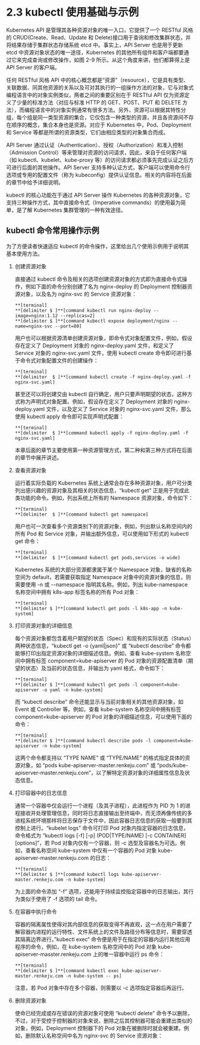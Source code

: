 # 2.3 kubectl 使用基础与示例

Kubernetes API 是管理其各种资源对象的唯一入口，它提供了一个 RESTful 风格的 CRUD(Create、Read、Update 和 Delete)接口用于查询和修改集群状态，并将结果存储于集群状态存储系统 etcd 中。事实上，API Server 也是用于更新 etcd 中资源对象状态的唯一途径，Kubernetes 的其他所有组件和客户端都要通过它来完成查询或修改操作，如图 2-9 所示。从这个角度来讲，他们都算得上是 API Server 的客户端。

任何 RESTful 风格 API 中的核心概念都是“资源”（resource），它是具有类型、关联数据、同其他资源的关系以及可对其执行的一组操作方法的对象，它与对象式编程语言中的对象实例类似，两者之间的重要区别在于 RESTful API 仅为资源定义了少量的标准方法（对应与标准 HTTP 的 GET、POST、PUT 和 DELETE 方法），而编程语言中的对象实例通常有很多方法。另外，资源可以根据其特性分组，每个组是同一类型资源的集合，它仅包含一种类型的资源，并且各资源间不存在顺序的概念，集合本身也是资源。对应于 Kubernetes 中，Pod、Deployment 和 Service 等都是所谓的资源类型，它们由相应类型的对象集合而成。

API Server 通过认证（Authentication）、授权（Authorization）和准入控制（Admission Control）等来管理对资源的访问请求，因此，来自于任何客户端（如 kubectl、kubelet、kube-proxy 等）的访问请求都必须事先完成认证之后方可进行后面的其他操作。API Server 支持多种认证方式，客户端可以使用命令行选项或专用的配置文件（称为 kubeconfig）提供认证信息。相关的内容将在后面的章节中给予详细说明。

kubectl 的核心功能在于通过 API Server 操作 Kubernetes 的各种资源对象，它支持三种操作方式，其中直接命令式（Imperative commands）的使用最为简单，是了解 Kubernetes 集群管理的一种有效途径。

## kubectl 命令常用操作示例

为了方便读者快速适应 kubectl 的命令操作，这里给出几个使用示例用于说明其基本使用方法。

1. 创建资源对象

    直接通过 kubectl 命令及相关的选项创建资源对象的方式即为直接命令式操作，例如下面的命令分别创建了名为 nginx-deploy 的 Deployment 控制器资源对象，以及名为 nginx-svc 的 Service 资源对象：

    ```
    **[terminal]
    **[delimiter $ ]**[command kubectl run nginx-deploy --image=nginx:1.12 --replicas=2]
    **[delimiter $ ]**[command kubectl expose deployment/nginx --name=nginx-svc --port=80]
    ```

    用户也可以根据资源清单创建资源对象，即命令式对象配置文件，例如，假设存在定义了 Deployment 对象的 nginx-deploy.yaml 文件，和定义了 Service 对象的 nginx-svc.yaml 文件，使用 kubectl create 命令即可进行基于命令式对象配置文件的创建操作：

    ```
    **[terminal]
    **[delimiter  $ ]**[command kubectl create -f nginx-deploy.yaml -f nginx-svc.yaml]
    ```

    甚至还可以将创建交由 kubectl 自行确定，用户只要声明期望的状态，这种方式称为声明式对象配置。例如，假设存在定义了 Deployment 对象的 nginx-deploy.yaml 文件，以及定义了 Service 对象的 nginx-svc.yaml 文件，那么使用 kubectl apply 命令即可实现声明式配置：

    ```
    **[terminal]
    **[delimiter  $ ]**[command kubectl apply -f nginx-deploy.yaml -f nginx-svc.yaml]
    ```

    本章后面的章节主要使用第一种资源管理方式，第二种和第三种方式将在后面的章节中展开讲述。

2. 查看资源对象

    运行着实际负载的 Kubernetes 系统上通常会存在多种资源对象，用户可分类列出感兴趣的资源对象及其相关的状态信息，“kubectl get” 正是用于完成此类功能的命令。例如，列出系统上所有的 Namespace 资源对象，命令如下：

    ```
    **[terminal]
    **[delimiter  $ ]**[command kubectl get namespace]
    ```

    用户也可一次查看多个资源类别下的资源对象，例如，列出默认名称空间内的所有 Pod 和 Service 对象，并输出额外信息，可以使用如下形式的 kubectl get 命令：

    ```
    **[terminal]
    **[delimiter  $ ]**[command kubectl get pods,services -o wide]   
    ```

    Kubernetes 系统的大部分资源都隶属于某个 Namespace 对象，缺省的名称空间为 default，若需要获取指定 Namespace 对象中的资源对象的信息，则需要使用 -n 或 --namespace 指明其名称。例如，列出 kube-namespace 名称空间中拥有 k8s-app 标签名称的所有 Pod 对象：

    ```
    **[terminal]
    **[delimiter $ ]**[command kubectl get pods -l k8s-app -n kube-system]
    ```

3. 打印资源对象的详细信息

    每个资源对象都包含着用户期望的状态（Spec）和现有的实际状态（Status）两种状态信息，“kubectl get -o {yaml|json}” 或 “kubectl describe” 命令都能够打印出指定资源对象的详细描述信息。例如，查看 kube-system 名称空间中拥有标签 component=kube-apiserver 的 Pod 对象的资源配置清单（期望的状态）及当前的状态信息，并输出为 yaml 格式，命令如下：

    ```
    **[terminal]
    **[delimiter $ ]**[command kubectl get pods -l component=kube-apiserver -o yaml -n kube-system]
    ```

    而 “kubectl describe” 命令还能显示与当前对象相关的其他资源对象，如 Event 或 Controller 等。例如，查看 kube-system 名称空间中拥有标签 component=kube-apiserver 的 Pod 对象的详细描述信息，可以使用下面的命令：

    ```
    **[terminal]
    **[delimiter $ ]**[command kubectl describe pods -l component=kube-apiserver -n kube-system]
    ```

    这两个命令都支持以 “TYPE NAME” 或 “TYPE/NAME” 的格式指定具体的资源对象，如 “pods kube-apiserver-master.renkeju.com” 或 “pods/kube-apiserver-master.renkeju.com”，以了解特定资源对象的详细属性信息及状态信息。

4. 打印容器中的日志信息

    通常一个容器中仅会运行一个进程（及其子进程），此进程作为 PID 为 1 的进程接收并处理管理信息，同时将日志直接输出至终端中，而无须再像传统的多进程系统环境那样将日志保存于文件中，因此容器日志信息的获取一般要到其控制上进行。“kubelet logs” 命令可打印 Pod 对象内指定容器的日志信息，命令格式为 “kubectl logs [-f] [-p] (POD|TYPE/NAME) [-c CONTAINER] [options]”，若 Pod 对象内仅有一个容器，则 -c 选型及容器名为可选。例如，查看名称空间 kube-system 中仅有一个容器的 Pod 对象 kube-apiserver-master.renkeju.com 的日志：

    ```
    **[terminal]
    **[delimiter $ ]**[command kubectl logs kube-apiserver-master.renkeju.com -n kube-system]
    ```

    为上面的命令添加 “-f” 选项，还能用于持续监控指定容器中的日志输出，其行为类似于使用了 -f 选项的 tail 命令。

5. 在容器中执行命令

    容器的隔离属性使得对其内部信息的获取变得不再直观，这一点在用户需要了解容器内进程的运行特性、文件系统上的文件及路径分布等信息时，需要穿透其隔离边界进行。”kubectl exec“ 命令便是用于在指定的容器内运行其他应用程序的命令，例如，在 kube-system 名称空间中的 Pod 对象 kube-apiserver-masster.renkeju.com 上的唯一容器中运行 ps 命令：

    ```
    **[terminal]
    **[delimiter $ ]**[command kubectl exec kube-apiserver-master.renkeju.com -n kube-system -- ps]
    ```

    注意，若 Pod 对象中存在多个容器，则需要以 -c 选项指定容器后再运行。

6. 删除资源对象

    使命已经完成或存在错误的资源对象可使用 “kubectl delete” 命令予以删除，不过，对于受控于控制器的对象来说，删除之后其控制器可能会重建出类似的对象，例如，Deployment 控制器下的 Pod 对象在被删除时就会被重建。例如，删除默认名称空间中名为 nginx-svc 的 Service 资源对象：

    